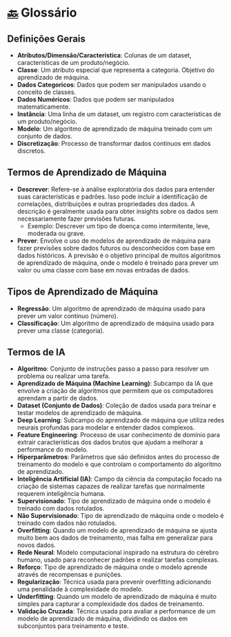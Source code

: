 # [🔙](../README.md) Glossário

## Definições Gerais
- **Atributos/Dimensão/Característica**: Colunas de um dataset, características de um produto/negócio.
- **Classe**: Um atributo especial que representa a categoria. Objetivo do aprendizado de máquina.
- **Dados Categoricos**: Dados que podem ser manipulados usando o conceito de classes.
- **Dados Numéricos**: Dados que podem ser manipulados matematicamente.
- **Instância**: Uma linha de um dataset, um registro com características de um produto/negócio.
- **Modelo**: Um algoritmo de aprendizado de máquina treinado com um conjunto de dados.
- **Discretização**: Processo de transformar dados contínuos em dados discretos.

## Termos de Aprendizado de Máquina
- **Descrever**: Refere-se à análise exploratória dos dados para entender suas características e padrões. Isso pode incluir a identificação de correlações, distribuições e outras propriedades dos dados. A descrição é geralmente usada para obter insights sobre os dados sem necessariamente fazer previsões futuras.
    - Exemplo: Descrever um tipo de doença como intermitente, leve, moderada ou grave.
- **Prever**: Envolve o uso de modelos de aprendizado de máquina para fazer previsões sobre dados futuros ou desconhecidos com base em dados históricos. A previsão é o objetivo principal de muitos algoritmos de aprendizado de máquina, onde o modelo é treinado para prever um valor ou uma classe com base em novas entradas de dados.

## Tipos de Aprendizado de Máquina
- **Regressão**: Um algoritmo de aprendizado de máquina usado para prever um valor contínuo (número).
- **Classificação**: Um algoritmo de aprendizado de máquina usado para prever uma classe (categoria).

## Termos de IA
- **Algoritmo**: Conjunto de instruções passo a passo para resolver um problema ou realizar uma tarefa.
- **Aprendizado de Máquina (Machine Learning)**: Subcampo da IA que envolve a criação de algoritmos que permitem que os computadores aprendam a partir de dados.
- **Dataset (Conjunto de Dados)**: Coleção de dados usada para treinar e testar modelos de aprendizado de máquina.
- **Deep Learning**: Subcampo do aprendizado de máquina que utiliza redes neurais profundas para modelar e entender dados complexos.
- **Feature Engineering**: Processo de usar conhecimento de domínio para extrair características dos dados brutos que ajudam a melhorar a performance do modelo.
- **Hiperparâmetros**: Parâmetros que são definidos antes do processo de treinamento do modelo e que controlam o comportamento do algoritmo de aprendizado.
- **Inteligência Artificial (IA)**: Campo da ciência da computação focado na criação de sistemas capazes de realizar tarefas que normalmente requerem inteligência humana.
- **Supervisionado**: Tipo de aprendizado de máquina onde o modelo é treinado com dados rotulados.
- **Não Supervisionado**: Tipo de aprendizado de máquina onde o modelo é treinado com dados não rotulados.
- **Overfitting**: Quando um modelo de aprendizado de máquina se ajusta muito bem aos dados de treinamento, mas falha em generalizar para novos dados.
- **Rede Neural**: Modelo computacional inspirado na estrutura do cérebro humano, usado para reconhecer padrões e realizar tarefas complexas.
- **Reforço**: Tipo de aprendizado de máquina onde o modelo aprende através de recompensas e punições.
- **Regularização**: Técnica usada para prevenir overfitting adicionando uma penalidade à complexidade do modelo.
- **Underfitting**: Quando um modelo de aprendizado de máquina é muito simples para capturar a complexidade dos dados de treinamento.
- **Validação Cruzada**: Técnica usada para avaliar a performance de um modelo de aprendizado de máquina, dividindo os dados em subconjuntos para treinamento e teste.